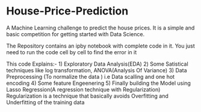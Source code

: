 # House-Price-Prediction
A Machine Learning challenge to predict the house prices. It is a simple and basic competition for getting started with Data Science. 

The Repository contains an ipby notebook with complete code in it. You just need to run the code cell by cell to find the error in it 

This code Explains:-   1) Exploratory Data Analysis(EDA)
                       2) Some Satistical techniques like log transformation, ANOVA(Analysis Of Variance)
                       3) Data Preprocessing (To normalize the data ) i.e Data scalling and one hot encoding 
                       4) Some feature Engeenering
                       5) Finally building the Model using Lasso Regression(A regression technique with Regularization)
  Regularization is a technique that basically avoids Overfitting and Underfitting of the training data 
